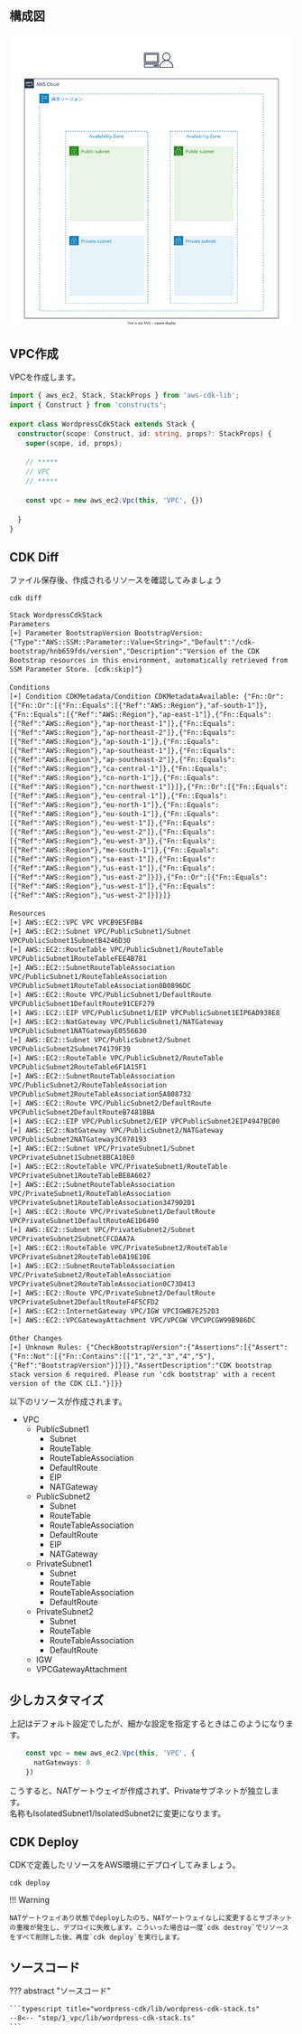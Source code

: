 ## 構成図

![](images/architectuture-vpc.drawio.svg)

## VPC作成

VPCを作成します。

```typescript title="wordpress-cdk/lib/wordpress-cdk-stack.ts" hl_lines="1 12" linenums="1"
import { aws_ec2, Stack, StackProps } from 'aws-cdk-lib';
import { Construct } from 'constructs';

export class WordpressCdkStack extends Stack {
  constructor(scope: Construct, id: string, props?: StackProps) {
    super(scope, id, props);

    // *****
    // VPC
    // *****

    const vpc = new aws_ec2.Vpc(this, 'VPC', {})

  }
}

```

## CDK Diff

ファイル保存後、作成されるリソースを確認してみましょう

```terminal title="ターミナル"
cdk diff
```
```
Stack WordpressCdkStack
Parameters
[+] Parameter BootstrapVersion BootstrapVersion: {"Type":"AWS::SSM::Parameter::Value<String>","Default":"/cdk-bootstrap/hnb659fds/version","Description":"Version of the CDK Bootstrap resources in this environment, automatically retrieved from SSM Parameter Store. [cdk:skip]"}

Conditions
[+] Condition CDKMetadata/Condition CDKMetadataAvailable: {"Fn::Or":[{"Fn::Or":[{"Fn::Equals":[{"Ref":"AWS::Region"},"af-south-1"]},{"Fn::Equals":[{"Ref":"AWS::Region"},"ap-east-1"]},{"Fn::Equals":[{"Ref":"AWS::Region"},"ap-northeast-1"]},{"Fn::Equals":[{"Ref":"AWS::Region"},"ap-northeast-2"]},{"Fn::Equals":[{"Ref":"AWS::Region"},"ap-south-1"]},{"Fn::Equals":[{"Ref":"AWS::Region"},"ap-southeast-1"]},{"Fn::Equals":[{"Ref":"AWS::Region"},"ap-southeast-2"]},{"Fn::Equals":[{"Ref":"AWS::Region"},"ca-central-1"]},{"Fn::Equals":[{"Ref":"AWS::Region"},"cn-north-1"]},{"Fn::Equals":[{"Ref":"AWS::Region"},"cn-northwest-1"]}]},{"Fn::Or":[{"Fn::Equals":[{"Ref":"AWS::Region"},"eu-central-1"]},{"Fn::Equals":[{"Ref":"AWS::Region"},"eu-north-1"]},{"Fn::Equals":[{"Ref":"AWS::Region"},"eu-south-1"]},{"Fn::Equals":[{"Ref":"AWS::Region"},"eu-west-1"]},{"Fn::Equals":[{"Ref":"AWS::Region"},"eu-west-2"]},{"Fn::Equals":[{"Ref":"AWS::Region"},"eu-west-3"]},{"Fn::Equals":[{"Ref":"AWS::Region"},"me-south-1"]},{"Fn::Equals":[{"Ref":"AWS::Region"},"sa-east-1"]},{"Fn::Equals":[{"Ref":"AWS::Region"},"us-east-1"]},{"Fn::Equals":[{"Ref":"AWS::Region"},"us-east-2"]}]},{"Fn::Or":[{"Fn::Equals":[{"Ref":"AWS::Region"},"us-west-1"]},{"Fn::Equals":[{"Ref":"AWS::Region"},"us-west-2"]}]}]}

Resources
[+] AWS::EC2::VPC VPC VPCB9E5F0B4 
[+] AWS::EC2::Subnet VPC/PublicSubnet1/Subnet VPCPublicSubnet1SubnetB4246D30 
[+] AWS::EC2::RouteTable VPC/PublicSubnet1/RouteTable VPCPublicSubnet1RouteTableFEE4B781 
[+] AWS::EC2::SubnetRouteTableAssociation VPC/PublicSubnet1/RouteTableAssociation VPCPublicSubnet1RouteTableAssociation0B0896DC 
[+] AWS::EC2::Route VPC/PublicSubnet1/DefaultRoute VPCPublicSubnet1DefaultRoute91CEF279 
[+] AWS::EC2::EIP VPC/PublicSubnet1/EIP VPCPublicSubnet1EIP6AD938E8 
[+] AWS::EC2::NatGateway VPC/PublicSubnet1/NATGateway VPCPublicSubnet1NATGatewayE0556630 
[+] AWS::EC2::Subnet VPC/PublicSubnet2/Subnet VPCPublicSubnet2Subnet74179F39 
[+] AWS::EC2::RouteTable VPC/PublicSubnet2/RouteTable VPCPublicSubnet2RouteTable6F1A15F1 
[+] AWS::EC2::SubnetRouteTableAssociation VPC/PublicSubnet2/RouteTableAssociation VPCPublicSubnet2RouteTableAssociation5A808732 
[+] AWS::EC2::Route VPC/PublicSubnet2/DefaultRoute VPCPublicSubnet2DefaultRouteB7481BBA 
[+] AWS::EC2::EIP VPC/PublicSubnet2/EIP VPCPublicSubnet2EIP4947BC00 
[+] AWS::EC2::NatGateway VPC/PublicSubnet2/NATGateway VPCPublicSubnet2NATGateway3C070193 
[+] AWS::EC2::Subnet VPC/PrivateSubnet1/Subnet VPCPrivateSubnet1Subnet8BCA10E0 
[+] AWS::EC2::RouteTable VPC/PrivateSubnet1/RouteTable VPCPrivateSubnet1RouteTableBE8A6027 
[+] AWS::EC2::SubnetRouteTableAssociation VPC/PrivateSubnet1/RouteTableAssociation VPCPrivateSubnet1RouteTableAssociation347902D1 
[+] AWS::EC2::Route VPC/PrivateSubnet1/DefaultRoute VPCPrivateSubnet1DefaultRouteAE1D6490 
[+] AWS::EC2::Subnet VPC/PrivateSubnet2/Subnet VPCPrivateSubnet2SubnetCFCDAA7A 
[+] AWS::EC2::RouteTable VPC/PrivateSubnet2/RouteTable VPCPrivateSubnet2RouteTable0A19E10E 
[+] AWS::EC2::SubnetRouteTableAssociation VPC/PrivateSubnet2/RouteTableAssociation VPCPrivateSubnet2RouteTableAssociation0C73D413 
[+] AWS::EC2::Route VPC/PrivateSubnet2/DefaultRoute VPCPrivateSubnet2DefaultRouteF4F5CFD2 
[+] AWS::EC2::InternetGateway VPC/IGW VPCIGWB7E252D3 
[+] AWS::EC2::VPCGatewayAttachment VPC/VPCGW VPCVPCGW99B986DC 

Other Changes
[+] Unknown Rules: {"CheckBootstrapVersion":{"Assertions":[{"Assert":{"Fn::Not":[{"Fn::Contains":[["1","2","3","4","5"],{"Ref":"BootstrapVersion"}]}]},"AssertDescription":"CDK bootstrap stack version 6 required. Please run 'cdk bootstrap' with a recent version of the CDK CLI."}]}}
```

以下のリソースが作成されます。

* VPC
    * PublicSubnet1
        * Subnet
        * RouteTable
        * RouteTableAssociation
        * DefaultRoute
        * EIP
        * NATGateway
    * PublicSubnet2
        * Subnet
        * RouteTable
        * RouteTableAssociation
        * DefaultRoute
        * EIP
        * NATGateway
    * PrivateSubnet1
        * Subnet
        * RouteTable
        * RouteTableAssociation
        * DefaultRoute
    * PrivateSubnet2
        * Subnet
        * RouteTable
        * RouteTableAssociation
        * DefaultRoute
    * IGW
    * VPCGatewayAttachment

## 少しカスタマイズ

上記はデフォルト設定でしたが、細かな設定を指定するときはこのようになります。

```typescript title="wordpress-cdk/lib/wordpress-cdk-stack.ts" hl_lines="2" linenums="12"
    const vpc = new aws_ec2.Vpc(this, 'VPC', {
      natGateways: 0
    })
```

こうすると、NATゲートウェイが作成されず、Privateサブネットが独立します。  
名称もIsolatedSubnet1/IsolatedSubnet2に変更になります。

## CDK Deploy

CDKで定義したリソースをAWS環境にデプロイしてみましょう。

```terminal title="ターミナル"
cdk deploy
```

!!! Warning

    NATゲートウェイあり状態でdeployしたのち、NATゲートウェイなしに変更するとサブネットの重複が発生し、デプロイに失敗します。こういった場合は一度`cdk destroy`でリソースをすべて削除した後、再度`cdk deploy`を実行します。


## ソースコード

??? abstract "ソースコード"

    ```typescript title="wordpress-cdk/lib/wordpress-cdk-stack.ts"
    --8<-- "step/1_vpc/lib/wordpress-cdk-stack.ts"
    ```
